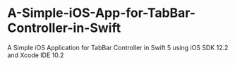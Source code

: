 # A-Simple-iOS-App-for-TabBar-Controller-in-Swift
A Simple iOS Application for TabBar Controller in Swift 5 using iOS SDK 12.2 and Xcode IDE 10.2
